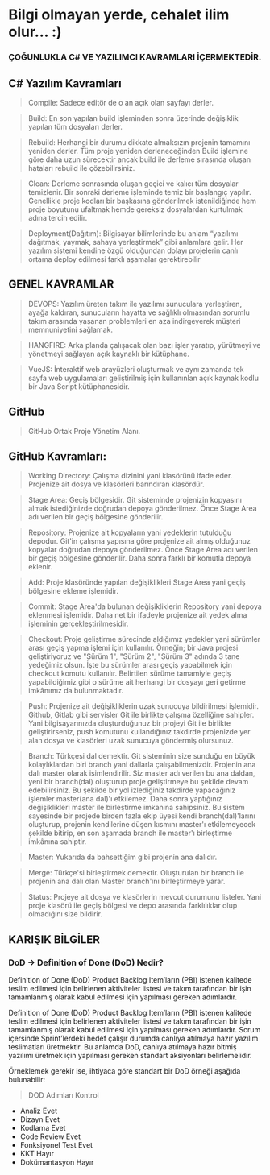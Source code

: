 # Bilgi olmayan yerde, cehalet ilim olur... :)

### ÇOĞUNLUKLA C# VE YAZILIMCI KAVRAMLARI İÇERMEKTEDİR.


## C# Yazılım Kavramları

>Compile: 
>Sadece editör de o an açık olan sayfayı derler.

 >Build:
 >En son yapılan build işleminden sonra üzerinde değişiklik yapılan tüm dosyaları derler.

>Rebuild:
>Herhangi bir durumu dikkate almaksızın projenin tamamını yeniden derler. Tüm proje yeniden derleneceğinden Build işlemine göre daha uzun sürecektir ancak build ile derleme sırasında oluşan hataları rebuild ile çözebilirsiniz.

>Clean: 
>Derleme sonrasında oluşan geçici ve kalıcı tüm dosyalar temizlenir. Bir sonraki derleme işleminde temiz bir başlangıç yapılır. Genellikle proje kodları bir başkasına gönderilmek istenildiğinde hem proje boyutunu ufaltmak hemde gereksiz dosyalardan kurtulmak adına tercih edilir.

>Deployment(Dağıtım):
>Bilgisayar bilimlerinde bu anlam “yazılımı dağıtmak, yaymak, sahaya yerleştirmek” gibi anlamlara gelir. Her yazılım sistemi kendine özgü olduğundan dolayı projelerin canlı ortama deploy edilmesi farklı aşamalar gerektirebilir

## GENEL KAVRAMLAR

>DEVOPS:
>Yazılım üreten takım ile yazılımı sunuculara yerleştiren, ayağa kaldıran, sunucuların hayatta ve sağlıklı olmasından sorumlu takım arasında yaşanan problemleri en aza indirgeyerek müşteri memnuniyetini sağlamak.

>HANGFIRE:
>Arka planda çalışacak olan bazı işler yaratıp, yürütmeyi ve yönetmeyi sağlayan açık kaynaklı bir kütüphane.

>VueJS:
>İnteraktif web arayüzleri oluşturmak ve aynı zamanda tek sayfa web uygulamaları geliştirilmiş için kullanınlan açık kaynak kodlu bir Java Script kütüphanesidir.

## GitHub

>GitHub
>Ortak Proje Yönetim Alanı.

## GitHub Kavramları:

>Working Directory: 
>Çalışma dizinini yani klasörünü ifade eder. Projenize ait dosya ve klasörleri barındıran klasördür.

>Stage Area:
>Geçiş bölgesidir. Git sisteminde projenizin kopyasını almak istediğinizde doğrudan depoya gönderilmez. Önce Stage Area adı verilen bir geçiş bölgesine gönderilir. 

>Repository: 
>Projenize ait kopyaların yani yedeklerin tutulduğu depodur. Git'in çalışma yapısına göre projenize ait almış olduğunuz kopyalar doğrudan depoya gönderilmez. Önce Stage Area adı verilen bir geçiş bölgesine   gönderilir. Daha sonra farklı bir komutla depoya eklenir.

>Add: 
>Proje klasöründe yapılan değişiklikleri Stage Area yani geçiş bölgesine ekleme işlemidir. 

>Commit: 
>Stage Area'da bulunan değişikliklerin Repository yani depoya eklenmesi işlemidir. Daha net bir ifadeyle projenize ait yedek alma işleminin gerçekleştirilmesidir. 

>Checkout: 
>Proje geliştirme sürecinde aldığımız yedekler yani sürümler arası geçiş yapma işlemi için kullanılır. Örneğin; bir Java projesi geliştiriyoruz ve "Sürüm 1", "Sürüm 2", "Sürüm 3" adında 3 tane yedeğimiz olsun. İşte bu sürümler arası geçiş yapabilmek için checkout komutu kullanılır. Belirtilen sürüme tamamiyle geçiş yapabildiğimiz gibi o sürüme ait herhangi bir dosyayı geri getirme imkânımız da bulunmaktadır. 

>Push: 
>Projenize ait değişikliklerin uzak sunucuya bildirilmesi işlemidir. Github, Gitlab gibi servisler Git ile birlikte çalışma özelliğine sahipler. Yani bilgisayarınızda oluşturduğunuz bir projeyi Git ile birlikte geliştirirseniz, push komutunu kullandığınız takdirde projenizde yer alan dosya ve klasörleri uzak sunucuya göndermiş olursunuz. 

>Branch: 
>Türkçesi dal demektir. Git sisteminin size sunduğu en büyük kolaylıklardan biri branch yani dallarla çalışabilmenizdir. Projenin ana dalı master olarak isimlendirilir. Siz master adı verilen bu ana daldan, yeni bir branch(dal) oluşturup proje geliştirmeye bu şekilde devam edebilirsiniz. Bu şekilde bir yol izlediğiniz takdirde yapacağınız işlemler master(ana dal)'ı etkilemez. Daha sonra yaptığınız değişiklikleri master ile birleştirme imkanına sahipsiniz. Bu sistem sayesinde bir projede birden fazla ekip üyesi kendi branch(dal)'larını oluşturup, projenin kendilerine düşen kısmını master'ı etkilemeyecek şekilde bitirip, en son aşamada branch ile master'ı birleştirme imkânına sahiptir. 

>Master: 
>Yukarıda da bahsettiğim gibi projenin ana dalıdır. 

>Merge: 
>Türkçe'si birleştirmek demektir. Oluşturulan bir branch ile projenin ana dalı olan Master branch'ını birleştirmeye yarar. 

>Status: 
>Projeye ait dosya ve klasörlerin mevcut durumunu listeler. Yani proje klasörü ile geçiş bölgesi ve depo arasında farklılıklar olup olmadığını size bildirir.


## KARIŞIK BİLGİLER

### DoD -> Definition of Done (DoD) Nedir?

Definition of Done (DoD) Product Backlog Item’ların (PBI) istenen kalitede teslim edilmesi için belirlenen aktiviteler listesi ve takım tarafından bir işin tamamlanmış olarak kabul edilmesi için yapılması gereken adımlardır.

Definition of Done (DoD) Product Backlog Item’ların (PBI) istenen kalitede teslim edilmesi için belirlenen aktiviteler listesi ve takım tarafından bir işin tamamlanmış olarak kabul edilmesi için yapılması gereken adımlardır. Scrum içersinde Sprint’lerdeki hedef çalışır durumda canlıya atılmaya hazır yazılım teslimatları üretmektir. Bu anlamda DoD, canlıya atılmaya hazır bitmiş yazılımı üretmek için yapılması gereken standart aksiyonları belirlemelidir.

Örneklemek gerekir ise, ihtiyaca göre standart bir DoD örneği aşağıda bulunabilir:

> DOD Adımları Kontrol

* Analiz	        Evet
* Dizayn	        Evet
* Kodlama	        Evet
* Code Review	    Evet
* Fonksiyonel Test	Evet
* KKT	            Hayır
* Dokümantasyon	    Hayır